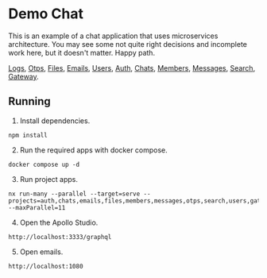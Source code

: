 # Demo Chat

This is an example of a chat application that uses microservices architecture. You may see some not quite right decisions and incomplete work here, but it doesn't matter. Happy path.

[Logs](apps%2Flogs%2FREADME.md), [Otps](apps%2Fotps%2FREADME.md), [Files](apps%2Ffiles%2FREADME.md),
[Emails](apps%2Femails%2FREADME.md), [Users](apps%2Fusers%2FREADME.md), [Auth](apps%2Fauth%2FREADME.md),
[Chats](apps%2Fchats%2FREADME.md), [Members](apps%2Fmembers%2FREADME.md), [Messages](apps%2Fmessages%2FREADME.md),
[Search](apps%2Fsearch%2FREADME.md), [Gateway](apps%2Fgateway%2FREADME.md).

## Running

1. Install dependencies.
```shell
npm install
```

2. Run the required apps with docker compose.
```shell
docker compose up -d
```

3. Run project apps.
```shell
nx run-many --parallel --target=serve --projects=auth,chats,emails,files,members,messages,otps,search,users,gateway,logs --maxParallel=11
```

4. Open the Apollo Studio.
```
http://localhost:3333/graphql
```

5. Open emails.
```
http://localhost:1080
```
